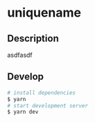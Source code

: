 # uniquename

## Description

asdfasdf

## Develop

```bash
# install dependencies
$ yarn
# start development server
$ yarn dev
```
